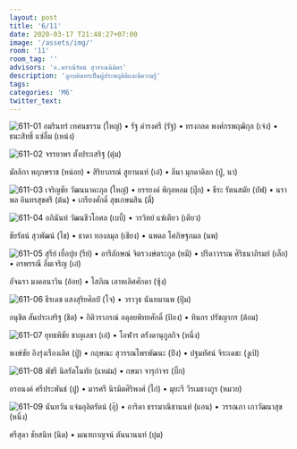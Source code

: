 ```yaml
---
layout: post
title: '6/11'
date: 2020-03-17 T21:48:27+07:00
image: '/assets/img/'
room: '11'
room_tag: ''
advisors: 'อ.พรรณีรัตน์ สุวรรณนิมิตร'
description: 'ลูกบดินทรเป็นผู้ประพฤติดีและมีความรู้'
tags:
categories: 'M6'
twitter_text:
---
```

![611-01](https://res.cloudinary.com/dbruw74ms/image/upload/r_8,c_fit,w_760/v1584457731/611-01_rgsoaz.png)
อมรินทร์ เทศนธรรม (ใหญ่) • รัฐ ดำรงศรี (รัฐ) • ทรงกลด พงศ์กรพฤฒิกุล (เจ๋ง) • ธนะสิทธิ์ แซ่ลิ้ม (เหน่ง)

![611-02](https://res.cloudinary.com/dbruw74ms/image/upload/r_8,c_fit,w_760/v1584457751/611-02_pgzmrr.png)
จรรยาพร ตั้งประเสริฐ (ตุ๋ม)

มัลลิกา พฤกษราช (หน่อย) • สิริยาภรณ์ สูยานนท์ (เอ๋) • ลีนา มุกดาดิลก (ปู่, นา)

![611-03](https://res.cloudinary.com/dbruw74ms/image/upload/r_8,c_fit,w_760/v1584457701/611-03_uboz5p.png)
เจริญชัย วัฒนนาคะกุล (ใหญ่) • ยรรยงค์ พิกุลหอม (ปุ๊ก) • ธีระ รัตนสมัย (บัฟ) • นราพล อินทรสุขศรี (ต้น) • เกรียงศักดิ์ สุขเกษมสิน (ตี๋)

![611-04](https://res.cloudinary.com/dbruw74ms/image/upload/r_8,c_fit,w_760/v1584457720/611-04_tsgjnx.png)
อภินันท์ วัฒนชีวโกศล (เบบี้) • วรวิทย์ แซ่เตียว (เตียว)

ชัยรัตน์ สุวพัฒน์ (ไช) • ธาดา ทองลมุล (เชียง) • นพดล โศภิษฐกมล (นพ)

![611-05](https://res.cloudinary.com/dbruw74ms/image/upload/r_8,c_fit,w_760/v1584457754/611-05_dcuwb8.png)
สุรีย์ เยื่อปุย (รีย์) • อารีลักษณ์ จิตรวงษ์ตระกูล (หมี) • ปรีดาวรรณ ศิริธนาภิรมย์ (เล็ก) • อรพรรณี ลิ่มเจริญ (เอ๋)

อัจฉรา มงคลนาวิน (อ้อย) • โสภิณ เลาหเลิศศักดา (ซุ้ง)

![611-06](https://res.cloudinary.com/dbruw74ms/image/upload/r_8,c_fit,w_760/v1584457735/611-06_hhnww4.png)
ธีรเดช แสงสุริยศิลป์ (โจ) • วราวุธ นันทมานพ (ปุ้ม)

อนุชิต สันประเสริฐ (ชิต) • กิติวราภรณ์ อดุลยพิทยศักดิ์ (ป้อง) • ทินกร ปรัชญากร (ต้อม)


![611-07](https://res.cloudinary.com/dbruw74ms/image/upload/r_8,c_fit,w_760/v1584457829/611-07_onqiv6.png)
ยุทธพิชัย ชาญเลขา (เอ๋) • โอฬาร ตรังดานุกูลกิจ (หนึ่ง)

พงษ์ชัย อิงรุ่งเรืองเลิศ (ปู่) • กฤษณะ สุวรรณไพรพัฒนะ (ปิง) • ปฐมทัศน์ จิระเดชะ (งูเป้)

![611-08](https://res.cloudinary.com/dbruw74ms/image/upload/r_8,c_fit,w_760/v1584457825/611-08_sxz7os.png)
พัชรี นิลรัตโนทัย (แหม่ม) • กษมา จารุกำจร (บิ๊ก)

อรอนงค์ ศรีประพันธ์ (ปู) • มารศรี นิรมิตศิริพงศ์ (ไก่) • มุยะรี วีรเมธางกูร (หมวย)

![611-09](https://res.cloudinary.com/dbruw74ms/image/upload/r_8,c_fit,w_760/v1584457827/611-09_ixurkl.png)
นันทวัน แจ่มอุลิตรัตน์ (อุ๊) • อาริดา ธรรมาณิชานนท์ (แอน) • วรรณภา เภาวัฒนาสุข (หนึ่ง)

ศรีสุดา ชัยสนิท (นิด) • มณฑกาญจน์ ตันนานนท์ (บุ๋ม)
